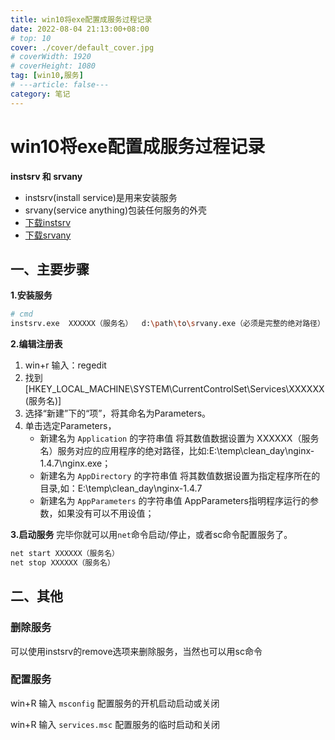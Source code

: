 ```yaml
---
title: win10将exe配置成服务过程记录
date: 2022-08-04 21:13:00+08:00
# top: 10
cover: ./cover/default_cover.jpg
# coverWidth: 1920
# coverHeight: 1080
tag: [win10,服务]
# ---article: false---
category: 笔记
---
```



# win10将exe配置成服务过程记录

**instsrv 和 srvany**

- instsrv(install service)是用来安装服务
- srvany(service anything)包装任何服务的外壳
- [下载instsrv](/uploads/instsrv.exe)
- [下载srvany](/uploads/srvany.exe)

## 一、主要步骤

**1.安装服务**

```bash
# cmd
instsrv.exe  XXXXXX（服务名）  d:\path\to\srvany.exe（必须是完整的绝对路径）
```

**2.编辑注册表**

1. win+r 输入：regedit
2. 找到[HKEY_LOCAL_MACHINE\SYSTEM\CurrentControlSet\Services\XXXXXX(服务名)]
3. 选择“新建”下的“项”，将其命名为Parameters。
4. 单击选定Parameters，
    - 新建名为 `Application` 的字符串值 将其数值数据设置为 XXXXXX（服务名）服务对应的应用程序的绝对路径，比如:E:\temp\clean_day\nginx-1.4.7\nginx.exe；
    - 新建名为 `AppDirectory` 的字符串值 将其数值数据设置为指定程序所在的目录,如：E:\temp\clean_day\nginx-1.4.7
    - 新建名为 `AppParameters` 的字符串值 AppParameters指明程序运行的参数，如果没有可以不用设值；

**3.启动服务**
完毕你就可以用`net`命令启动/停止，或者sc命令配置服务了。

```bash
net start XXXXXX（服务名）
net stop XXXXXX（服务名）
```

## 二、其他

### 删除服务

可以使用instsrv的remove选项来删除服务，当然也可以用sc命令

### 配置服务

win+R 输入 `msconfig` 配置服务的开机启动启动或关闭

win+R 输入 `services.msc` 配置服务的临时启动和关闭

